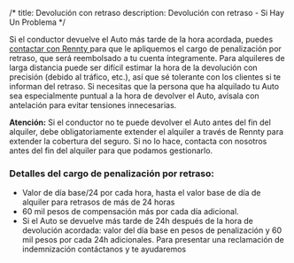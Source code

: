 /*title: Devolución con retrasodescription: Devolución con retraso - Si Hay Un Problema*/Si el conductor devuelve el Auto más tarde de la hora acordada, puedes [contactar con Rennty ](/es/contact) para que le apliquemos el cargo de penalización por retraso, que será reembolsado a tu cuenta íntegramente.Para alquileres de larga distancia puede ser difícil estimar la hora de la devolución con precisión (debido al tráfico, etc.), así que sé tolerante con los clientes si te informan del retraso. Si necesitas que la persona que ha alquilado tu Auto sea especialmente puntual a la hora de devolver el Auto, avísala con antelación para evitar tensiones innecesarias.**Atención:**Si el conductor no te puede devolver el Auto antes del fin del alquiler, debe obligatoriamente extender el alquiler a través de Rennty para extender la cobertura del seguro. Si no lo hace, contacta con nosotros antes del fin del alquiler para que podamos gestionarlo.### Detalles del cargo de penalización por retraso:* Valor de día base/24 por cada hora, hasta el valor base de día de alquiler para retrasos de más de 24 horas* 60 mil pesos de compensación más por cada día adicional.* Si el Auto se devuelve más tarde de 24h después de la hora de devolución acordada: valor del día base en pesos de penalización y 60 mil pesos por cada 24h adicionales.Para presentar una reclamación de indemnización contáctanos y te ayudaremos